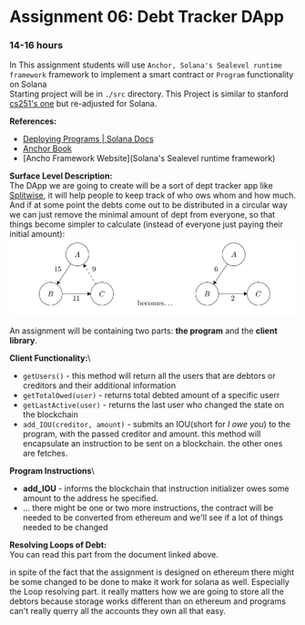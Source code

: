 # Assignment 06: Debt Tracker DApp

### 14-16 hours

In This assignment students will use `Anchor, Solana's Sealevel runtime framework` framework to implement a smart contract or `Program` functionality on Solana\
Starting project will be in `./src` directory. This Project is similar to stanford [cs251's one](https://cs251.stanford.edu/hw/proj3.pdf) but re-adjusted for Solana.

**References:**

* [Deploying Programs | Solana Docs](https://docs.solana.com/cli/deploy-a-program)
* [Anchor Book](https://book.anchor-lang.com/)
* \[Ancho Framework Website]\(Solana's Sealevel runtime framework)

**Surface Level Description:**\
The DApp we are going to create will be a sort of dept tracker app like [Splitwise](https://www.splitwise.com/), it will help people to keep track of who ows whom and how much. And if at some point the debts come out to be distributed in a circular way we can just remove the minimal amount of dept from everyone, so that things become simpler to calculate (instead of everyone just paying their initial amount): ![](circular.png)

An assignment will be containing two parts: **the program** and the **client library**.

**Client Functionality:**\\

* `getUsers()` - this method will return all the users that are debtors or creditors and their additional information
* `getTotalOwed(user)` - returns total debted amount of a specific userr
* `getLastActive(user)` - returns the last user who changed the state on the blockchain
* `add_IOU(creditor, amount)` - submits an IOU(short for _I owe you_) to the program, with the passed creditor and amount. this method will encapsulate an instruction to be sent on a blockchain. the other ones are fetches.

**Program Instructions**\\

* **add\_IOU** - informs the blockchain that instruction initializer owes some amount to the address he specified.
* ... there might be one or two more instructions, the contract will be needed to be converted from ethereum and we'll see if a lot of things needed to be changed

**Resolving Loops of Debt:**\
You can read this part from the document linked above.

in spite of the fact that the assignment is designed on ethereum there might be some changed to be done to make it work for solana as well. Especially the Loop resolving part. it really matters how we are going to store all the debtors because storage works different than on ethereum and programs can't really querry all the accounts they own all that easy.
